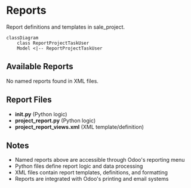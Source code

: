 # Reports

Report definitions and templates in sale_project.

```mermaid
classDiagram
    class ReportProjectTaskUser
    Model <|-- ReportProjectTaskUser
```

## Available Reports

No named reports found in XML files.


## Report Files

- **__init__.py** (Python logic)
- **project_report.py** (Python logic)
- **project_report_views.xml** (XML template/definition)

## Notes
- Named reports above are accessible through Odoo's reporting menu
- Python files define report logic and data processing
- XML files contain report templates, definitions, and formatting
- Reports are integrated with Odoo's printing and email systems
